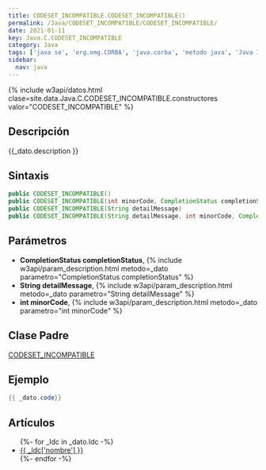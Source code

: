 ```yaml
---
title: CODESET_INCOMPATIBLE.CODESET_INCOMPATIBLE()
permalink: /Java/CODESET_INCOMPATIBLE/CODESET_INCOMPATIBLE/
date: 2021-01-11
key: Java.C.CODESET_INCOMPATIBLE
category: Java
tags: ['java se', 'org.omg.CORBA', 'java.corba', 'metodo java', 'Java 1.5']
sidebar: 
  nav: java
---
```


{% include w3api/datos.html clase=site.data.Java.C.CODESET_INCOMPATIBLE.constructores valor="CODESET_INCOMPATIBLE" %}

## Descripción
{{_dato.description }}

## Sintaxis
~~~java
public CODESET_INCOMPATIBLE()
public CODESET_INCOMPATIBLE(int minorCode, CompletionStatus completionStatus)
public CODESET_INCOMPATIBLE(String detailMessage)
public CODESET_INCOMPATIBLE(String detailMessage, int minorCode, CompletionStatus completionStatus)
~~~

## Parámetros
* **CompletionStatus completionStatus**,  {% include w3api/param_description.html metodo=_dato parametro="CompletionStatus completionStatus" %}
* **String detailMessage**,  {% include w3api/param_description.html metodo=_dato parametro="String detailMessage" %}
* **int minorCode**,  {% include w3api/param_description.html metodo=_dato parametro="int minorCode" %}

## Clase Padre
[CODESET_INCOMPATIBLE](/Java/CODESET_INCOMPATIBLE/)

## Ejemplo
~~~java
{{ _dato.code}}
~~~

## Artículos
<ul>
{%- for _ldc in _dato.ldc -%}
   <li>
       <a href="{{_ldc['url'] }}">{{ _ldc['nombre'] }}</a>
   </li>
{%- endfor -%}
</ul>
